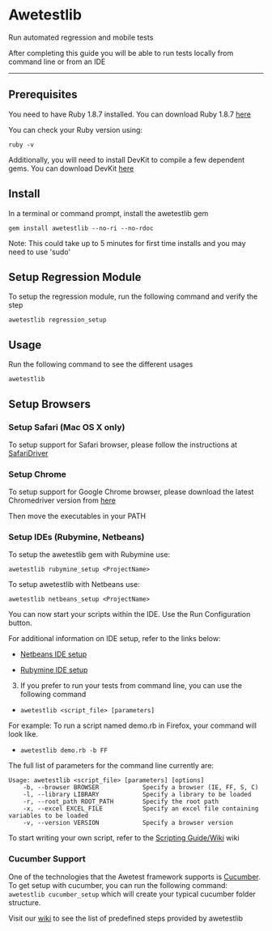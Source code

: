 Awetestlib
==========

Run automated regression and mobile tests

After completing this guide you will be able to run tests locally from command line or from an IDE

------------

## Prerequisites

You need to have Ruby 1.8.7 installed. You can download Ruby 1.8.7 
[here](http://rubyinstaller.org/downloads/)

You can check your Ruby version using:

    ruby -v

Additionally, you will need to install DevKit to compile a few dependent gems. You can download DevKit
[here](http://rubyinstaller.org/downloads/)

## Install

In a terminal or command prompt, install the awetestlib gem

    gem install awetestlib --no-ri --no-rdoc

Note: This could take up to 5 minutes for first time installs and you may need to use 'sudo'


## Setup Regression Module

To setup the regression module, run the following command and verify the step
  
    awetestlib regression_setup

## Usage

Run the following command to see the different usages

    awetestlib

## Setup Browsers

### Setup Safari (Mac OS X only)

To setup support for Safari browser, please follow the instructions at [SafariDriver](http://code.google.com/p/selenium/wiki/SafariDriver) 

### Setup Chrome
To setup support for Google Chrome browser, please download the latest Chromedriver version from [here](http://code.google.com/p/chromedriver/downloads/list) 

Then move the executables in your PATH


### Setup IDEs (Rubymine, Netbeans)

To setup the awetestlib gem with Rubymine use:

    awetestlib rubymine_setup <ProjectName>
    
To setup awetestlib with Netbeans use:
 
    awetestlib netbeans_setup <ProjectName>

You can now start your scripts within the IDE. Use the Run Configuration button.

For additional information on IDE setup, refer to the links below:

  - [Netbeans IDE setup](https://github.com/3qilabs/awetestlib/blob/develop/netbeans_setup.md)

  - [Rubymine IDE setup](https://github.com/3qilabs/awetestlib/blob/develop/rubymine_setup.md)

3. If you prefer to run your tests from command line, you can use the following command
  - `awetestlib <script_file> [parameters]`

  For example: To run a script named demo.rb in Firefox, your command will look like.
  - `awetestlib demo.rb -b FF`

The full list of parameters for the command line currently are:

    Usage: awetestlib <script_file> [parameters] [options]
        -b, --browser BROWSER            Specify a browser (IE, FF, S, C)
        -l, --library LIBRARY            Specify a library to be loaded
        -r, --root_path ROOT_PATH        Specify the root path
        -x, --excel EXCEL_FILE           Specify an excel file containing variables to be loaded
        -v, --version VERSION            Specify a browser version

To start writing your own script, refer to the [Scripting Guide/Wiki](https://github.com/3qilabs/awetestlib/wiki/Getting-Started---Scripting) wiki

### Cucumber Support 

One of the technologies that the Awetest framework supports is [Cucumber](http://cukes.info/). To get setup with cucumber, you can run the following command: `awetestlib cucumber_setup` which will create your typical cucumber folder structure.

Visit our [wiki](https://github.com/3qilabs/awetestlib/wiki/Predefined-Cucumber-Web-Steps) to see the list of predefined steps provided by awetestlib


